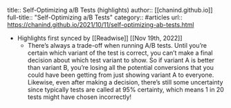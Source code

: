title:: Self-Optimizing a/B Tests (highlights)
author:: [[chanind.github.io]]
full-title:: "Self-Optimizing a/B Tests"
category:: #articles
url:: https://chanind.github.io/2021/10/11/self-optimizing-ab-tests.html

- Highlights first synced by [[Readwise]] [[Nov 19th, 2022]]
	- There’s always a trade-off when running A/B tests. Until you’re certain which variant of the test is correct, you can’t make a final decision about which test variant to show. So if variant A is better than variant B, you’re losing all the potential conversions that you could have been getting from just showing variant A to everyone. Likewise, even after making a decision, there’s still some uncertainty since typically tests are called at 95% certainty, which means 1 in 20 tests might have chosen incorrectly!